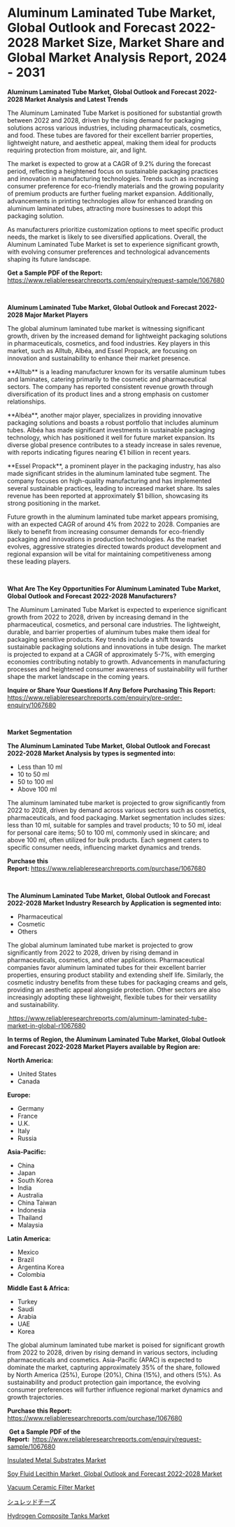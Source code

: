 <p><h1>Aluminum Laminated Tube Market, Global Outlook and Forecast 2022-2028 Market Size, Market Share and Global Market Analysis Report, 2024 - 2031</h1></p><p><strong>Aluminum Laminated Tube Market, Global Outlook and Forecast 2022-2028 Market Analysis and Latest Trends</strong></p>
<p><p>The Aluminum Laminated Tube Market is positioned for substantial growth between 2022 and 2028, driven by the rising demand for packaging solutions across various industries, including pharmaceuticals, cosmetics, and food. These tubes are favored for their excellent barrier properties, lightweight nature, and aesthetic appeal, making them ideal for products requiring protection from moisture, air, and light.</p><p>The market is expected to grow at a CAGR of 9.2% during the forecast period, reflecting a heightened focus on sustainable packaging practices and innovation in manufacturing technologies. Trends such as increasing consumer preference for eco-friendly materials and the growing popularity of premium products are further fueling market expansion. Additionally, advancements in printing technologies allow for enhanced branding on aluminum laminated tubes, attracting more businesses to adopt this packaging solution.</p><p>As manufacturers prioritize customization options to meet specific product needs, the market is likely to see diversified applications. Overall, the Aluminum Laminated Tube Market is set to experience significant growth, with evolving consumer preferences and technological advancements shaping its future landscape.</p></p>
<p><strong>Get a Sample PDF of the Report:&nbsp;</strong> <a href="https://www.reliableresearchreports.com/enquiry/request-sample/1067680">https://www.reliableresearchreports.com/enquiry/request-sample/1067680</a></p>
<p>&nbsp;</p>
<p><strong>Aluminum Laminated Tube Market, Global Outlook and Forecast 2022-2028 Major Market Players</strong></p>
<p><p>The global aluminum laminated tube market is witnessing significant growth, driven by the increased demand for lightweight packaging solutions in pharmaceuticals, cosmetics, and food industries. Key players in this market, such as Alltub, Albéa, and Essel Propack, are focusing on innovation and sustainability to enhance their market presence.</p><p>**Alltub** is a leading manufacturer known for its versatile aluminum tubes and laminates, catering primarily to the cosmetic and pharmaceutical sectors. The company has reported consistent revenue growth through diversification of its product lines and a strong emphasis on customer relationships.</p><p>**Albéa**, another major player, specializes in providing innovative packaging solutions and boasts a robust portfolio that includes aluminum tubes. Albéa has made significant investments in sustainable packaging technology, which has positioned it well for future market expansion. Its diverse global presence contributes to a steady increase in sales revenue, with reports indicating figures nearing €1 billion in recent years.</p><p>**Essel Propack**, a prominent player in the packaging industry, has also made significant strides in the aluminum laminated tube segment. The company focuses on high-quality manufacturing and has implemented several sustainable practices, leading to increased market share. Its sales revenue has been reported at approximately $1 billion, showcasing its strong positioning in the market.</p><p>Future growth in the aluminum laminated tube market appears promising, with an expected CAGR of around 4% from 2022 to 2028. Companies are likely to benefit from increasing consumer demands for eco-friendly packaging and innovations in production technologies. As the market evolves, aggressive strategies directed towards product development and regional expansion will be vital for maintaining competitiveness among these leading players.</p></p>
<p>&nbsp;</p>
<p><strong>What Are The Key Opportunities For Aluminum Laminated Tube Market, Global Outlook and Forecast 2022-2028 Manufacturers?</strong></p>
<p><p>The Aluminum Laminated Tube Market is expected to experience significant growth from 2022 to 2028, driven by increasing demand in the pharmaceutical, cosmetics, and personal care industries. The lightweight, durable, and barrier properties of aluminum tubes make them ideal for packaging sensitive products. Key trends include a shift towards sustainable packaging solutions and innovations in tube design. The market is projected to expand at a CAGR of approximately 5-7%, with emerging economies contributing notably to growth. Advancements in manufacturing processes and heightened consumer awareness of sustainability will further shape the market landscape in the coming years.</p></p>
<p><strong>Inquire or Share Your Questions If Any Before Purchasing This Report:</strong> <a href="https://www.reliableresearchreports.com/enquiry/pre-order-enquiry/1067680">https://www.reliableresearchreports.com/enquiry/pre-order-enquiry/1067680</a></p>
<p>&nbsp;</p>
<p><strong>Market Segmentation</strong></p>
<p><strong>The Aluminum Laminated Tube Market, Global Outlook and Forecast 2022-2028 Market Analysis by types is segmented into:</strong></p>
<p><ul><li>Less than 10 ml</li><li>10 to 50 ml</li><li>50 to 100 ml</li><li>Above 100 ml</li></ul></p>
<p><p>The aluminum laminated tube market is projected to grow significantly from 2022 to 2028, driven by demand across various sectors such as cosmetics, pharmaceuticals, and food packaging. Market segmentation includes sizes: less than 10 ml, suitable for samples and travel products; 10 to 50 ml, ideal for personal care items; 50 to 100 ml, commonly used in skincare; and above 100 ml, often utilized for bulk products. Each segment caters to specific consumer needs, influencing market dynamics and trends.</p></p>
<p><strong>Purchase this Report:&nbsp;</strong><a href="https://www.reliableresearchreports.com/purchase/1067680">https://www.reliableresearchreports.com/purchase/1067680</a></p>
<p>&nbsp;</p>
<p><strong>The Aluminum Laminated Tube Market, Global Outlook and Forecast 2022-2028 Market Industry Research by Application is segmented into:</strong></p>
<p><ul><li>Pharmaceutical</li><li>Cosmetic</li><li>Others</li></ul></p>
<p><p>The global aluminum laminated tube market is projected to grow significantly from 2022 to 2028, driven by rising demand in pharmaceuticals, cosmetics, and other applications. Pharmaceutical companies favor aluminum laminated tubes for their excellent barrier properties, ensuring product stability and extending shelf life. Similarly, the cosmetic industry benefits from these tubes for packaging creams and gels, providing an aesthetic appeal alongside protection. Other sectors are also increasingly adopting these lightweight, flexible tubes for their versatility and sustainability.</p></p>
<p><a href="https://www.reliableresearchreports.com/aluminum-laminated-tube-market-in-global-r1067680">&nbsp;https://www.reliableresearchreports.com/aluminum-laminated-tube-market-in-global-r1067680</a></p>
<p><strong>In terms of Region, the Aluminum Laminated Tube Market, Global Outlook and Forecast 2022-2028 Market Players available by Region are:</strong></p>
<p>
    <p> <strong> North America: </strong>
        <ul>
            <li>United States</li>
            <li>Canada</li>
        </ul>
        </p> 
    <p> <strong> Europe: </strong>
        <ul>
            <li>Germany</li>
            <li>France</li>
            <li>U.K.</li>
            <li>Italy</li>
            <li>Russia</li>
        </ul>
        </p> 
    <p> <strong> Asia-Pacific: </strong>
        <ul>
            <li>China</li>
            <li>Japan</li>
            <li>South Korea</li>
            <li>India</li>
            <li>Australia</li>
            <li>China Taiwan</li>
            <li>Indonesia</li>
            <li>Thailand</li>
            <li>Malaysia</li>
        </ul>
        </p> 
    <p> <strong> Latin America: </strong>
        <ul>
            <li>Mexico</li>
            <li>Brazil</li>
            <li>Argentina Korea</li>
            <li>Colombia</li>
        </ul>
        </p> 
    <p> <strong> Middle East & Africa: </strong>
        <ul>
            <li>Turkey</li>
            <li>Saudi</li>
            <li>Arabia</li>
            <li>UAE</li>
            <li>Korea</li>
        </ul>
    </p>
    </p>
<p><p>The global aluminum laminated tube market is poised for significant growth from 2022 to 2028, driven by rising demand in various sectors, including pharmaceuticals and cosmetics. Asia-Pacific (APAC) is expected to dominate the market, capturing approximately 35% of the share, followed by North America (25%), Europe (20%), China (15%), and others (5%). As sustainability and product protection gain importance, the evolving consumer preferences will further influence regional market dynamics and growth trajectories.</p></p>
<p><strong>Purchase this Report: </strong><a href="https://www.reliableresearchreports.com/purchase/1067680">https://www.reliableresearchreports.com/purchase/1067680</a></p>
<p>&nbsp;<strong>Get a Sample PDF of the Report:&nbsp;&nbsp;</strong><a href="https://www.reliableresearchreports.com/enquiry/request-sample/1067680">https://www.reliableresearchreports.com/enquiry/request-sample/1067680</a></p>
<p><strong></strong></p>
<p><p><a href="https://medium.com/@caylawisoky8698/strategic-roadmap-to-success-global-insulated-metal-substrates-market-analysis-2024-2031-5f8b91dd520b">Insulated Metal Substrates Market</a></p><p><a href="https://github.com/AKSHATREPORTPRIME/Market-Research-Report-List-6/blob/main/soy-fluid-lecithin-market-global-outlook-and-forecast-2022-2028-market.md">Soy Fluid Lecithin Market, Global Outlook and Forecast 2022-2028 Market</a></p><p><a href="https://www.linkedin.com/pulse/global-vacuum-ceramic-filter-market-trends-insights-growth-opportunities-v2rac?trackingId=yuUb4Qu0Tc%2BJ6rLBYz6UqQ%3D%3D">Vacuum Ceramic Filter Market</a></p><p><a href="https://medium.com/@rudysimonis2023/%E3%82%B0%E3%83%AD%E3%83%BC%E3%83%90%E3%83%AB%E3%82%B7%E3%83%A5%E3%83%AC%E3%83%83%E3%83%89%E3%83%81%E3%83%BC%E3%82%BA%E5%B8%82%E5%A0%B4%E3%81%AE%E5%8C%85%E6%8B%AC%E7%9A%84%E5%88%86%E6%9E%90-%E6%88%90%E9%95%B7%E3%83%88%E3%83%AC%E3%83%B3%E3%83%89%E3%81%A8%E5%B8%82%E5%A0%B4%E4%BA%88%E6%B8%AC-2024%E5%B9%B4-2031%E5%B9%B4-eae3becd3e74">シュレッドチーズ</a></p><p><a href="https://issuu.com/reportprime-2/docs/hydrogen-composite-tanks-market-siz_8b34953eae689b">Hydrogen Composite Tanks Market</a></p></p>